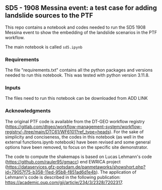 ## SD5 - 1908 Messina event: a test case for adding landslide sources to the PTF   

This repo contains a notebook and codes needed to run the SD5 1908 Messina event to show the embedding of the landslide scenarios in the PTF workflow.   

The main notebook is called ```sd5.ipynb```

### Requirements   
The file "requirements.txt" contains all the python packages and versions needed to run this notebook. This was tested with python version 3.11.8.   
   
### Inputs
The files need to run this notebook can be downloaded from ADD LINK

### Acknowledgments 
The original PTF code is available from the DT-GEO workflow registry (https://gitlab.com/dtgeo/workflow-management-system/workflow-registry/-/tree/main/DTC61/WF6101?ref_type=heads). For the sake of simplicity and conciseness, the codes in this notebook (as well in the external functions.ipynb notebook) have been revised and some general options have been removed, to focus on the specific site demonstrator.   
   
The code to compute the shakemaps is based on Lucas Lehmann's code (https://github.com/rauler95/gmacc) end EWRICA project (https://dataservices.gfz-potsdam.de/panmetaworks/showshort.php?id=79057f75-b358-11ed-95b8-f851ad6d1e4b). The application of Lehmann's code is described in the following publication: https://academic.oup.com/gji/article/234/3/2328/7202317.   
   



